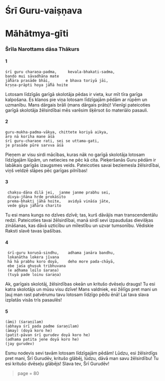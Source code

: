 # Śrī Guru-vaiṣṇava 
# Māhātmya-gīti
### Šrīla Narottams dāsa Thākurs

#### 1

    śrī guru charaṇa-padma, 	kevala-bhakati-sadma,
    bando mui sāvadhāna mate
    jā̐hāra prasāde bhāi,		e bhava toriyā jāi,
    kṛṣṇa-prāpti hoya jā̐hā hoite

Lotosam līdzīgās garīgā skolotāja pēdas ir vieta, kur mīt tīra garīga kalpošana. Es klanos pie viņa lotosam līdzīgajām pēdām ar rūpēm un uzmanību. Mans dārgais brāli (mans dārgais prāts)! Vienīgi pateicoties garīgā skolotāja žēlsirdībai mēs varēsim šķērsot šo materiālo pasauli.

#### 2

    guru-mukha-padma-vākya, chittete koriyā aikya,
    āro nā koriha mane āśā
    śrī guru-charaṇe rati, sei se uttama-gati,
    je prasāde pūre sarvva āśā
    
Pieņem ar visu sirdi mācības, kuras nāk no garīgā skolotāja lotosam līdzīgajām lūpām, un netiecies ne pēc kā cita. Pieķeršanās Guru pēdām ir labākais garīgās izaugsmes veids. Pateicoties savai beziemesla žēlsirdībai, viņš veldzē slāpes pēc garīgas pilnības!

#### 3

     chakṣu-dāna dilā jei, 	janme janme prabhu sei,
     divya-jñāna hṛde prokāśito
     prema-bhakti jāhā hoite, 	avidyā vināśa jāte,
     vede gāya jā̐hāra charito

Tu esi mans kungs no dzīves dzīvē; tas, kurš dāvājis man transcendentālu redzi. Pateicoties tavai žēlsirdībai, manā sirdī sevi izpaudušas dievišķas zināšanas, kas dāvā uzticību un mīlestību un uzvar tumsonību. Vēdiskie Raksti slavē tavas īpašības.

#### 4
 
     śrī-guru koruṇā-sindhu, 	adhama janāra bandhu,
     lokanātha lokera jīvana
     hā hā prabhu koro doyā, 	deho more pada-chāyā,
     ebe jaśa ghuṣuk tribhuvana
     (e adhama loilo śaraṇa)
     (tuyā pade loinu śaraṇa)
     
Ak, garīgais skolotāj, žēlsirdības okeān un kritušo dvēseļu draugs! Tu esi katra skolotājs un mūsu visu dzīve! Mans valdniek, esi žēlīgs pret mani un ļauj man rast patvērumu tavu lotosam līdzīgo pēdu ēnā! Lai tava slava izplatās visās trīs pasaulēs!

#### 5 

    (āmi) (śaraṇilam)
    (abhaya śrī pada padme śaraṇilam)
    (āmay) (doyā koro he)
    (patit-pāvan śrī gurudev doyā koro he)
    (adhama patita jene doyā koro he)
    (jay gurudev)

Esmu nodevis sevi tavām lotosam līdzīgajām pēdām! Lūdzu, esi žēlsirdīgs pret mani, Šrī Gurudēv, kritušo glābēj, lūdzu, dāvā man savu žēlsirdību! Tu esi kritušo dvēseļu glābējs! Slava tev, Šrī Gurudēv!

> page = 80
